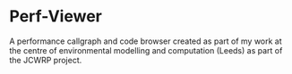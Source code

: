 # Perf-Viewer
A performance callgraph and code browser created as part of my work at the centre of environmental modelling and computation (Leeds) as part of the JCWRP project.
